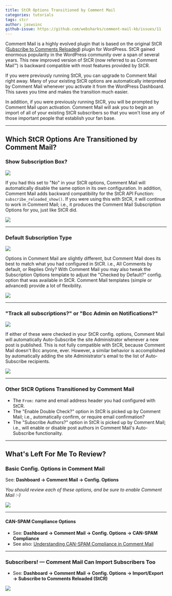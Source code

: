 ```yaml
---
title: StCR Options Transitioned by Comment Mail
categories: tutorials
tags: stcr
author: jaswsinc
github-issue: https://github.com/websharks/comment-mail-kb/issues/11
---
```


Comment Mail is a highly evolved plugin that is based on the original StCR ([Subscribe to Comments Reloaded](https://wordpress.org/plugins/subscribe-to-comments-reloaded/)) plugin for WordPress. StCR gained enormous popularity in the WordPress community over a span of several years. This new improved version of StCR (now referred to as Comment Mail™) is backward compatible with most features provided by StCR.

If you were previously running StCR, you can upgrade to Comment Mail right away. Many of your existing StCR options are automatically interpreted by Comment Mail whenever you activate it from the WordPress Dashboard. This saves you time and makes the transition much easier.

In addition, if you were previously running StCR, you will be prompted by Comment Mail upon activation. Comment Mail will ask you to begin an import of all of your existing StCR subscribers so that you won't lose any of those important people that establish your fan base.

---

## Which StCR Options Are Transitioned by Comment Mail?

### Show Subscription Box?

![](https://www.filepicker.io/api/file/svus12vKTJOnWj0A0c4k#.png)

If you had this set to "No" in your StCR options, Comment Mail will automatically disable the same option in its own configuration. In addition, Comment Mail adds backward compatibility for the StCR API Function: `subscribe_reloaded_show()`. If you were using this with StCR, it will continue to work in Comment Mail; i.e., it produces the Comment Mail Subscription Options for you, just like StCR did.

![](https://www.filepicker.io/api/file/jH75qr3ROqa24CFGtI22#.png)

---

### Default Subscription Type

![](https://www.filepicker.io/api/file/YDdUGkqAQqaTE5ctYQJg#.png)

Options in Comment Mail are slightly different, but Comment Mail does its best to match what you had configured in StCR. i.e., All Comments by default, or Replies Only? With Comment Mail you may also tweak the Subscription Options template to adjust the "Checked by Default?" config. option that was available in StCR. Comment Mail templates (simple or advanced) provide a lot of flexibility.

![](https://www.filepicker.io/api/file/T5LS5xnsRWmxJuAfxt0E#.png)

---

### "Track all subscriptions?" or "Bcc Admin on Notifications?"

![](https://www.filepicker.io/api/file/oZ0rGMKYRyK5vUUA50Et#.png)

If either of these were checked in your StCR config. options, Comment Mail will automatically Auto-Subscribe the site Administrator whenever a new post is published. This is not fully compatible with StCR, because Comment Mail doesn't Bcc anyone, ever. However, a similar behavior is accomplished by automatically adding the site Administrator's email to the list of Auto-Subscribe recipients.

![](https://www.filepicker.io/api/file/IXlRyK4GSaWpNAGybc2r#.png)

---

### Other StCR Options Transitioned by Comment Mail

- The `From:` name and email address header you had configured with StCR.
- The "Enable Double Check?" option in StCR is picked up by Comment Mail; i.e., automatically confirm, or require email confirmation?
- The "Subscribe Authors?" option in StCR is picked up by Comment Mail; i.e., will enable or disable post authors in Comment Mail's Auto-Subscribe functionality.

---

## What's Left For Me To Review?

### Basic Config. Options in Comment Mail

See: **Dashboard → Comment Mail → Config. Options**

_You should review each of these options, and be sure to enable Comment Mail :-)_

![](https://www.filepicker.io/api/file/6PsVJVXLTpSmNNT5iK0f#.png)

---

#### CAN-SPAM Compliance Options

- See: **Dashboard → Comment Mail → Config. Options → CAN-SPAM Compliance**
- See also: [Understanding CAN-SPAM Compliance in Comment Mail](http://comment-mail.com/kb-article/can-spam-compliance/)

---

### Subscribers! — Comment Mail Can Import Subscribers Too

- See: **Dashboard → Comment Mail → Config. Options → Import/Export → Subscribe to Comments Reloaded (StCR)**

![](https://www.filepicker.io/api/file/XVbcGkGHTBWXX0djoxYf#.png)
